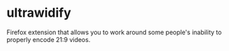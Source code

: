 # ultrawidify
Firefox extension that allows you to work around some people's inability to properly encode 21:9 videos.

